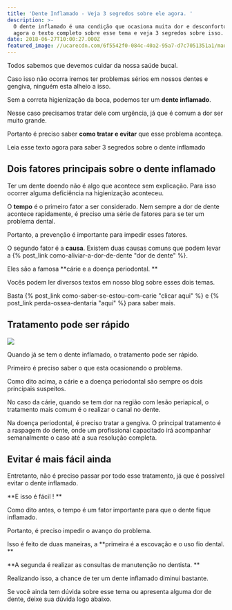 ```yaml
---
title: 'Dente Inflamado - Veja 3 segredos sobre ele agora. '
description: >-
  O dente inflamado é uma condição que ocasiona muita dor e desconforto. Leia
  agora o texto completo sobre esse tema e veja 3 segredos sobre isso.
date: 2018-06-27T10:00:27.000Z
featured_image: //ucarecdn.com/6f5542f0-084c-40a2-95a7-d7c7051351a1/mau-hálito.jpg
---
```

Todos sabemos que devemos cuidar da nossa saúde bucal. 

Caso isso não ocorra iremos ter problemas sérios em nossos dentes e gengiva, ninguém esta alheio a isso. 

Sem a correta higienização da boca, podemos ter um **dente inflamado**. 

Nesse caso precisamos tratar dele com urgência, já que é comum a dor ser muito grande. 

Portanto é preciso saber **como tratar e evitar** que esse problema aconteça. 

Leia esse texto agora para saber 3 segredos sobre o dente inflamado

## **Dois fatores principais sobre o dente inflamado**

Ter um dente doendo não é algo que acontece sem explicação. Para isso ocorrer alguma deficiência na higienização aconteceu. 

O **tempo** é o primeiro fator a ser considerado. Nem sempre a dor de dente acontece rapidamente, é preciso uma série de fatores para se ter um problema dental. 

Portanto, a prevenção é importante para impedir esses fatores. 

O segundo fator é a **causa**. Existem duas causas comuns que podem levar a {% post_link como-aliviar-a-dor-de-dente "dor de dente" %}. 

Eles são a famosa **cárie e a doença periodontal. **

Vocês podem ler diversos textos em nosso blog sobre esses dois temas. 

Basta {% post_link como-saber-se-estou-com-carie "clicar aqui" %} e {% post_link perda-ossea-dentaria "aqui" %} para saber mais.

## **Tratamento pode ser rápido**

![](//ucarecdn.com/0c4c8e02-eb7f-4ff4-bd74-465e27bb0439/dente-inflamado-evitar-pode-ser-fácil.jpg) 

Quando já se tem o dente inflamado, o tratamento pode ser rápido. 

Primeiro é preciso saber o que esta ocasionando o problema. 

Como dito acima, a cárie e a doença periodontal são sempre os dois principais suspeitos. 

No caso da cárie, quando se tem dor na região com lesão periapical, o tratamento mais comum é o realizar o canal no dente. 

Na doença periodontal, é preciso tratar a gengiva. O principal tratamento é a raspagem do dente, onde um profissional capacitado irá acompanhar semanalmente o caso até a sua resolução completa.

## **Evitar é mais fácil ainda**

Entretanto, não é preciso passar por todo esse tratamento, já que é possível evitar o dente inflamado. 

**E isso é fácil ! **

Como dito antes, o tempo é um fator importante para que o dente fique inflamado. 

Portanto, é preciso impedir o avanço do problema. 

Isso é feito de duas maneiras, a **primeira é a escovação e o uso fio dental. **

**A segunda é realizar as consultas de manutenção no dentista. **

Realizando isso, a chance de ter um dente inflamado diminui bastante. 

Se você ainda tem dúvida sobre esse tema ou apresenta alguma dor de dente, deixe sua dúvida logo abaixo.
